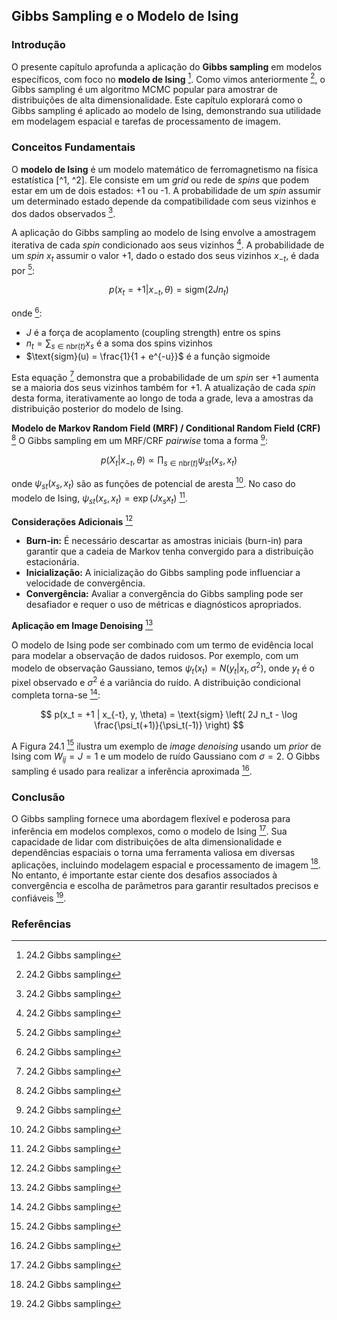 ## Gibbs Sampling e o Modelo de Ising

### Introdução
O presente capítulo aprofunda a aplicação do **Gibbs sampling** em modelos específicos, com foco no **modelo de Ising** [^2]. Como vimos anteriormente [^2], o Gibbs sampling é um algoritmo MCMC popular para amostrar de distribuições de alta dimensionalidade. Este capítulo explorará como o Gibbs sampling é aplicado ao modelo de Ising, demonstrando sua utilidade em modelagem espacial e tarefas de processamento de imagem.

### Conceitos Fundamentais
O **modelo de Ising** é um modelo matemático de ferromagnetismo na física estatística [^1, ^2]. Ele consiste em um *grid* ou rede de *spins* que podem estar em um de dois estados: +1 ou -1. A probabilidade de um *spin* assumir um determinado estado depende da compatibilidade com seus vizinhos e dos dados observados [^2].

A aplicação do Gibbs sampling ao modelo de Ising envolve a amostragem iterativa de cada *spin* condicionado aos seus vizinhos [^2]. A probabilidade de um *spin* $x_t$ assumir o valor +1, dado o estado dos seus vizinhos $x_{-t}$, é dada por [^2]:

$$ p(x_t = +1 | x_{-t}, \theta) = \text{sigm}(2J n_t) $$

onde [^2]:
*   $J$ é a força de acoplamento (coupling strength) entre os spins
*   $n_t = \sum_{s \in \text{nbr}(t)} x_s$ é a soma dos spins vizinhos
*   $\text{sigm}(u) = \frac{1}{1 + e^{-u}}$ é a função sigmoide

Esta equação [^2] demonstra que a probabilidade de um *spin* ser +1 aumenta se a maioria dos seus vizinhos também for +1. A atualização de cada *spin* desta forma, iterativamente ao longo de toda a grade, leva a amostras da distribuição posterior do modelo de Ising.

**Modelo de Markov Random Field (MRF) / Conditional Random Field (CRF)** [^2]
O Gibbs sampling em um MRF/CRF *pairwise* toma a forma [^2]:

$$ p(X_t | x_{-t}, \theta) \propto \prod_{s \in \text{nbr}(t)} \psi_{st}(x_s, x_t) $$

onde $\psi_{st}(x_s, x_t)$ são as funções de potencial de aresta [^2]. No caso do modelo de Ising, $\psi_{st}(x_s, x_t) = \exp(J x_s x_t)$ [^2].

**Considerações Adicionais** [^2]

*   **Burn-in:** É necessário descartar as amostras iniciais (burn-in) para garantir que a cadeia de Markov tenha convergido para a distribuição estacionária.
*   **Inicialização:** A inicialização do Gibbs sampling pode influenciar a velocidade de convergência.
*   **Convergência:** Avaliar a convergência do Gibbs sampling pode ser desafiador e requer o uso de métricas e diagnósticos apropriados.

**Aplicação em Image Denoising** [^2]

O modelo de Ising pode ser combinado com um termo de evidência local para modelar a observação de dados ruidosos. Por exemplo, com um modelo de observação Gaussiano, temos $\psi_t(x_t) = N(y_t | x_t, \sigma^2)$, onde $y_t$ é o pixel observado e $\sigma^2$ é a variância do ruído. A distribuição condicional completa torna-se [^2]:

$$ p(x_t = +1 | x_{-t}, y, \theta) = \text{sigm} \left( 2J n_t - \log \frac{\psi_t(+1)}{\psi_t(-1)} \right) $$

A Figura 24.1 [^2] ilustra um exemplo de *image denoising* usando um *prior* de Ising com $W_{ij} = J = 1$ e um modelo de ruído Gaussiano com $\sigma = 2$. O Gibbs sampling é usado para realizar a inferência aproximada [^2].

### Conclusão
O Gibbs sampling fornece uma abordagem flexível e poderosa para inferência em modelos complexos, como o modelo de Ising [^2]. Sua capacidade de lidar com distribuições de alta dimensionalidade e dependências espaciais o torna uma ferramenta valiosa em diversas aplicações, incluindo modelagem espacial e processamento de imagem [^2]. No entanto, é importante estar ciente dos desafios associados à convergência e escolha de parâmetros para garantir resultados precisos e confiáveis [^2].

### Referências
[^1]: 24 Markov chain Monte Carlo (MCMC) inference
[^2]: 24.2 Gibbs sampling
<!-- END -->